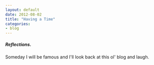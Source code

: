 ```yaml
---
layout: default
date: 2012-08-02 
title: "Having a Time"
categories: 
- blog
---
```

<h5>Reflections.</h5> <p>Someday I will be famous and I'll look back at this ol' blog and laugh.</p>
